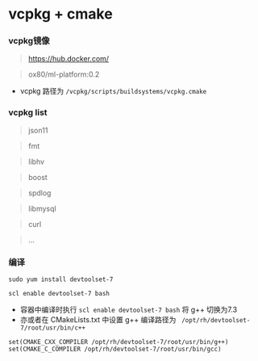 # vcpkg + cmake

### vcpkg镜像 


> https://hub.docker.com/

> ox80/ml-platform:0.2

* vcpkg 路径为 `/vcpkg/scripts/buildsystems/vcpkg.cmake`

### vcpkg list

> json11

> fmt

> libhv

> boost

> spdlog

> libmysql

> curl

> ...


### 编译

```
sudo yum install devtoolset-7

scl enable devtoolset-7 bash
```

* 容器中编译时执行 `scl enable devtoolset-7 bash` 将 g++ 切换为7.3
* 亦或者在 CMakeLists.txt 中设置 g++ 编译路径为 ` /opt/rh/devtoolset-7/root/usr/bin/c++`

```
set(CMAKE_CXX_COMPILER /opt/rh/devtoolset-7/root/usr/bin/g++)
set(CMAKE_C_COMPILER /opt/rh/devtoolset-7/root/usr/bin/gcc)

```
